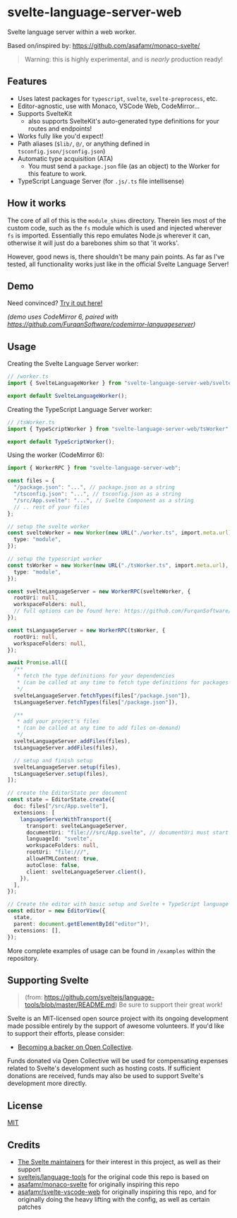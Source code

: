 # svelte-language-server-web

Svelte language server within a web worker.

Based on/inspired by: https://github.com/asafamr/monaco-svelte/

> Warning: this is highly experimental, and is _nearly_ production ready!

## Features

- Uses latest packages for `typescript`, `svelte`, `svelte-preprocess`, etc.
- Editor-agnostic, use with Monaco, VSCode Web, CodeMirror...
- Supports SvelteKit
  - also supports SvelteKit's auto-generated type definitions for your routes and endpoints!
- Works fully like you'd expect!
- Path aliases (`$lib/`, `@/`, or anything defined in `tsconfig.json/jsconfig.json`)
- Automatic type acquisition (ATA)
  - You must send a `package.json` file (as an object) to the Worker for this feature to work.
- TypeScript Language Server (for `.js/.ts` file intellisense)

## How it works

The core of all of this is the `module_shims` directory. Therein lies most of the custom code, such as the `fs` module which is used and injected wherever `fs` is imported. Essentially this repo emulates Node.js wherever it can, otherwise it will just do a barebones shim so that 'it works'.

However, good news is, there shouldn't be many pain points. As far as I've tested, all functionality works just like in the official Svelte Language Server!

## Demo

Need convinced? [Try it out here!](https://svelte-language-server-web.vercel.app/)

_(demo uses CodeMirror 6, paired with https://github.com/FurqanSoftware/codemirror-languageserver)_

## Usage

Creating the Svelte Language Server worker:

```ts
// /worker.ts
import { SvelteLanguageWorker } from "svelte-language-server-web/svelteWorker";

export default SvelteLanguageWorker();
```

Creating the TypeScript Language Server worker:

```ts
// /tsWorker.ts
import { TypeScriptWorker } from "svelte-language-server-web/tsWorker";

export default TypeScriptWorker();
```

Using the worker (CodeMirror 6):

```ts
import { WorkerRPC } from "svelte-language-server-web";

const files = {
  "/package.json": "...", // package.json as a string
  "/tsconfig.json": "...", // tsconfig.json as a string
  "/src/App.svelte": "...", // Svelte Component as a string
  // .. rest of your files
};

// setup the svelte worker
const svelteWorker = new Worker(new URL("./worker.ts", import.meta.url), {
  type: "module",
});

// setup the typescript worker
const tsWorker = new Worker(new URL("./tsWorker.ts", import.meta.url), {
  type: "module",
});

const svelteLanguageServer = new WorkerRPC(svelteWorker, {
  rootUri: null,
  workspaceFolders: null,
  // full options can be found here: https://github.com/FurqanSoftware/codemirror-languageserver/blob/master/src/index.ts#L466-L476
});

const tsLanguageServer = new WorkerRPC(tsWorker, {
  rootUri: null,
  workspaceFolders: null,
});

await Promise.all([
  /**
   * fetch the type definitions for your dependencies
   * (can be called at any time to fetch type definitions for packages on-demand)
   */
  svelteLanguageServer.fetchTypes(files["/package.json"]),
  tsLanguageServer.fetchTypes(files["/package.json"]),

  /**
   * add your project's files
   * (can be called at any time to add files on-demand)
   */
  svelteLanguageServer.addFiles(files),
  tsLanguageServer.addFiles(files),

  // setup and finish setup
  svelteLanguageServer.setup(files),
  tsLanguageServer.setup(files),
]);

// create the EditorState per document
const state = EditorState.create({
  doc: files["/src/App.svelte"],
  extensions: [
    languageServerWithTransport({
      transport: svelteLanguageServer,
      documentUri: "file:///src/App.svelte", // documentUri must start with `file:///`
      languageId: "svelte",
      workspaceFolders: null,
      rootUri: "file:///",
      allowHTMLContent: true,
      autoClose: false,
      client: svelteLanguageServer.client(),
    }),
  ],
});

// Create the editor with basic setup and Svelte + TypeScript language server integration
const editor = new EditorView({
  state,
  parent: document.getElementById("editor")!,
  extensions: [],
});
```

More complete examples of usage can be found in `/examples` within the repository.

## Supporting Svelte

> (from: https://github.com/sveltejs/language-tools/blob/master/README.md)
> Be sure to support their great work!

Svelte is an MIT-licensed open source project with its ongoing development made possible entirely by the support of awesome volunteers. If you'd like to support their efforts, please consider:

- [Becoming a backer on Open Collective](https://opencollective.com/svelte).

Funds donated via Open Collective will be used for compensating expenses related to Svelte's development such as hosting costs. If sufficient donations are received, funds may also be used to support Svelte's development more directly.

## License

[MIT](LICENSE)

## Credits

- [The Svelte maintainers](https://github.com/sveltejs/) for their interest in this project, as well as their support
- [sveltejs/language-tools](https://github.com/sveltejs/language-tools/) for the original code this repo is based on
- [asafamr/monaco-svelte](https://github.com/asafamr/monaco-svelte/) for originally inspiring this repo
- [asafamr/svelte-vscode-web](https://github.com/asafamr/svelte-vscode-web/) for originally inspiring this repo, and for originally doing the heavy lifting with the config, as well as certain patches
